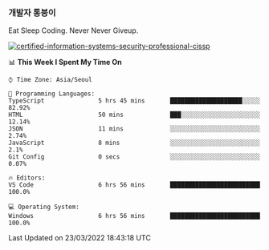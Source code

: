 ### 개발자 통붕이
Eat Sleep Coding.
Never Never Giveup.

[![certified-information-systems-security-professional-cissp](https://user-images.githubusercontent.com/44606727/157613689-acd84ec6-5f8f-4e79-89d9-a8d51f033634.png)](https://www.credly.com/badges/f394a010-85a0-450b-9136-8043af01d71c/public_url)

<!--START_SECTION:waka-->
📊 **This Week I Spent My Time On** 

```text
⌚︎ Time Zone: Asia/Seoul

💬 Programming Languages: 
TypeScript               5 hrs 45 mins       ████████████████████░░░░░   82.92% 
HTML                     50 mins             ███░░░░░░░░░░░░░░░░░░░░░░   12.14% 
JSON                     11 mins             ░░░░░░░░░░░░░░░░░░░░░░░░░   2.74% 
JavaScript               8 mins              ░░░░░░░░░░░░░░░░░░░░░░░░░   2.1% 
Git Config               0 secs              ░░░░░░░░░░░░░░░░░░░░░░░░░   0.07%

🔥 Editors: 
VS Code                  6 hrs 56 mins       █████████████████████████   100.0%

💻 Operating System: 
Windows                  6 hrs 56 mins       █████████████████████████   100.0%

```


 Last Updated on 23/03/2022 18:43:18 UTC
<!--END_SECTION:waka-->
